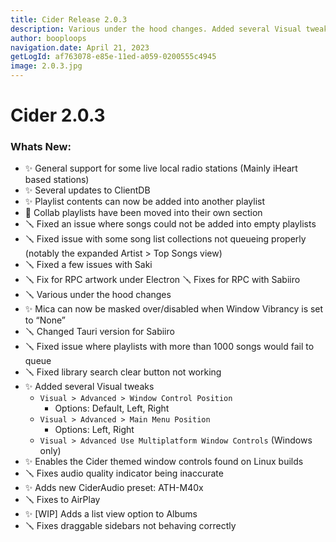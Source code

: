 ```yaml
---
title: Cider Release 2.0.3
description: Various under the hood changes. Added several Visual tweaks. And much more!
author: booploops
navigation.date: April 21, 2023
getLogId: af763078-e85e-11ed-a059-0200555c4945
image: 2.0.3.jpg
---
```


# Cider 2.0.3

### Whats New:

- ✨ General support for some live local radio stations (Mainly iHeart based stations)
- ✨ Several updates to ClientDB
- ✨ Playlist contents can now be added into another playlist
- 📃 Collab playlists have been moved into their own section
- 🪛 Fixed an issue where songs could not be added into empty playlists
- 🪛 Fixed issue with some song list collections not queueing properly (notably the expanded Artist > Top Songs view)
- 🪛 Fixed a few issues with Saki
- 🪛 Fix for RPC artwork under Electron
  🪛 Fixes for RPC with Sabiiro
- 🪛 Various under the hood changes
- ✨ Mica can now be masked over/disabled when Window Vibrancy is set to “None”
- 🪛 Changed Tauri version for Sabiiro
- 🪛 Fixed issue where playlists with more than 1000 songs would fail to queue
- 🪛 Fixed library search clear button not working
- ✨ Added several Visual tweaks
  - `Visual > Advanced > Window Control Position`
    - Options: Default, Left, Right
  - `Visual > Advanced > Main Menu Position`
    - Options: Left, Right
  - `Visual > Advanced Use Multiplatform Window Controls` (Windows only)
- ✨ Enables the Cider themed window controls found on Linux builds
- 🪛 Fixes audio quality indicator being inaccurate
- ✨ Adds new CiderAudio preset: ATH-M40x
- 🪛 Fixes to AirPlay
- ✨ [WIP] Adds a list view option to Albums
- 🪛 Fixes draggable sidebars not behaving correctly
